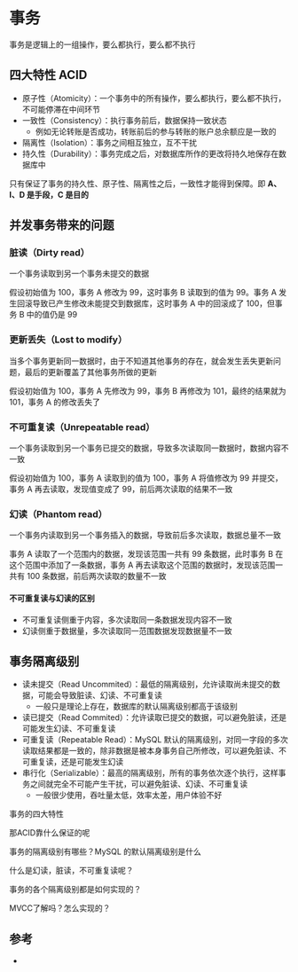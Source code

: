 # 事务

事务是逻辑上的一组操作，要么都执行，要么都不执行

## 四大特性 ACID

- 原子性（Atomicity）：一个事务中的所有操作，要么都执行，要么都不执行，不可能停滞在中间环节
- 一致性（Consistency）：执行事务前后，数据保持一致状态
  - 例如无论转账是否成功，转账前后的参与转账的账户总余额应是一致的
- 隔离性（Isolation）：事务之间相互独立，互不干扰
- 持久性（Durability）：事务完成之后，对数据库所作的更改将持久地保存在数据库中

只有保证了事务的持久性、原子性、隔离性之后，一致性才能得到保障。即 **A、I、D 是手段，C 是目的**

## 并发事务带来的问题

### 脏读（Dirty read）

一个事务读取到另一个事务未提交的数据

假设初始值为 100，事务 A 修改为 99，这时事务 B 读取到的值为 99。事务 A 发生回滚导致已产生修改未能提交到数据库，这时事务 A 中的回滚成了 100，但事务 B 中的值仍是 99

### 更新丢失（Lost to modify）

当多个事务更新同一数据时，由于不知道其他事务的存在，就会发生丢失更新问题，最后的更新覆盖了其他事务所做的更新

假设初始值为 100，事务 A 先修改为 99，事务 B 再修改为 101，最终的结果就为 101，事务 A 的修改丢失了

### 不可重复读（Unrepeatable read）

一个事务读取到另一个事务已提交的数据，导致多次读取同一数据时，数据内容不一致

假设初始值为 100，事务 A 读取到的值为 100，事务 A 将值修改为 99 并提交，事务 A 再去读取，发现值变成了 99，前后两次读取的结果不一致

### 幻读（Phantom read）

一个事务内读取到另一个事务插入的数据，导致前后多次读取，数据总量不一致

事务 A 读取了一个范围内的数据，发现该范围一共有 99 条数据，此时事务 B 在这个范围中添加了一条数据，事务 A 再去读取这个范围的数据时，发现该范围一共有 100 条数据，前后两次读取的数量不一致

#### 不可重复读与幻读的区别

- 不可重复读侧重于内容，多次读取同一条数据发现内容不一致
- 幻读侧重于数据量，多次读取同一范围数据发现数据量不一致

## 事务隔离级别

- 读未提交（Read Uncommited）：最低的隔离级别，允许读取尚未提交的数据，可能会导致脏读、幻读、不可重复读
  - 一般只是理论上存在，数据库的默认隔离级别都高于该级别
- 读已提交（Read Commited）：允许读取已提交的数据，可以避免脏读，还是可能发生幻读、不可重复读
- 可重复读（Repeatable Read）：MySQL 默认的隔离级别，对同一字段的多次读取结果都是一致的，除非数据是被本身事务自己所修改，可以避免脏读、不可重复读，还是可能发生幻读
- 串行化（Serializable）：最高的隔离级别，所有的事务依次逐个执行，这样事务之间就完全不可能产生干扰，可以避免脏读、幻读、不可重复读
  - 一般很少使用，吞吐量太低，效率太差，用户体验不好



事务的四大特性

那ACID靠什么保证的呢

事务的隔离级别有哪些？MySQL 的默认隔离级别是什么

什么是幻读，脏读，不可重复读呢？

事务的各个隔离级别都是如何实现的？

MVCC了解吗？怎么实现的？

















## 参考

- []()
